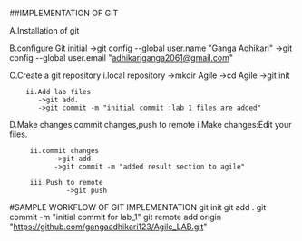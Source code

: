 ##IMPLEMENTATION OF GIT


 A.Installation of git


 B.configure Git initial
      ->git config --global user.name "Ganga Adhikari"
      ->git config --global user.email "adhikariganga2061@gmail.com"


C.Create a git repository
       i.local repository
          ->mkdir Agile
          ->cd Agile
          ->git init

        ii.Add lab files
           ->git add.
           ->git commit -m "initial commit :lab 1 files are added"

D.Make changes,commit changes,push to remote
         i.Make changes:Edit your files.

         ii.commit changes
               ->git add.
               ->git commit -m "added result section to agile"

         iii.Push to remote
                  ->git push




 #SAMPLE WORKFLOW OF GIT IMPLEMENTATION
    git init
    git add .
    git commit -m "initial commit for lab_1"
    git remote add origin "https://github.com/gangaadhikari123/Agile_LAB.git"
